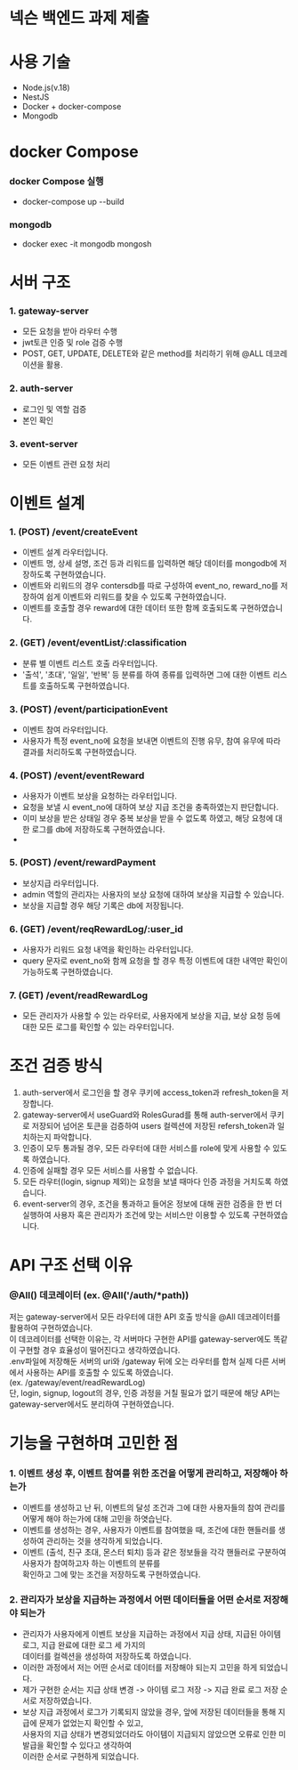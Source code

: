 # 넥슨 백엔드 과제 제출

# 사용 기술
- Node.js(v.18)
- NestJS
- Docker + docker-compose
- Mongodb

# docker Compose
### docker Compose 실행
- docker-compose up --build

### mongodb
- docker exec -it mongodb mongosh

# 서버 구조

### 1. gateway-server
- 모든 요청을 받아 라우터 수행
- jwt토큰 인증 및 role 검증 수행
- POST, GET, UPDATE, DELETE와 같은 method를 처리하기 위해 @ALL 데코레이션을 활용.

### 2. auth-server
- 로그인 및 역할 검증
- 본인 확인

### 3. event-server
- 모든 이벤트 관련 요청 처리

# 이벤트 설계

### 1. (POST) /event/createEvent
   - 이벤트 설계 라우터입니다.
   - 이벤트 명, 상세 설명, 조건 등과 리워드를 입력하면 해당 데이터를 mongodb에 저장하도록 구현하였습니다.
   - 이벤트와 리워드의 경우 contersdb를 따로 구성하여 event_no, reward_no를 저장하여 쉽게 이벤트와 리워드를 찾을 수 있도록 구현하였습니다.
   - 이벤트를 호출할 경우 reward에 대한 데이터 또한 함께 호출되도록 구현하였습니다.

### 2. (GET) /event/eventList/:classification
   - 분류 별 이벤트 리스트 호출 라우터입니다.
   - '출석', '초대', '일일', '반복' 등 분류를 하여 종류를 입력하면 그에 대한 이벤트 리스트를 호출하도록 구현하였습니다.

### 3. (POST) /event/participationEvent
   - 이벤트 참여 라우터입니다.
   - 사용자가 특정 event_no에 요청을 보내면 이벤트의 진행 유무, 참여 유무에 따라 결과를 처리하도록 구현하였습니다.

### 4. (POST) /event/eventReward
   - 사용자가 이벤트 보상을 요청하는 라우터입니다.
   - 요청을 보낼 시 event_no에 대하여 보상 지급 조건을 충족하였는지 판단합니다.
   - 이미 보상을 받은 상태일 경우 중복 보상을 받을 수 없도록 하였고, 해당 요청에 대한 로그를 db에 저장하도록 구현하였습니다.
   - 
### 5. (POST) /event/rewardPayment
   - 보상지급 라우터입니다.
   - admin 역할의 관리자는 사용자의 보상 요청에 대하여 보상을 지급할 수 있습니다.
   - 보상을 지급할 경우 해당 기록은 db에 저장됩니다.

### 6. (GET) /event/reqRewardLog/:user_id
   - 사용자가 리워드 요청 내역을 확인하는 라우터입니다.
   - query 문자로 event_no와 함께 요청을 할 경우 특정 이벤트에 대한 내역만 확인이 가능하도록 구현하였습니다.

### 7. (GET) /event/readRewardLog
   - 모든 관리자가 사용할 수 있는 라우터로, 사용자에게 보상을 지급, 보상 요청 등에 대한 모든 로그를 확인할 수 있는 라우터입니다.
  
# 조건 검증 방식
1. auth-server에서 로그인을 할 경우 쿠키에 access_token과 refresh_token을 저장합니다.<br/>
2. gateway-server에서 useGuard와 RolesGurad를 통해 auth-server에서 쿠키로 저장되어 넘어온 토큰을 검증하여 users 컬렉션에 저장된 refersh_token과 일치하는지 파악합니다.<br/>
3. 인증이 모두 통과될 경우, 모든 라우터에 대한 서비스를 role에 맞게 사용할 수 있도록 하였습니다.<br/>
4. 인증에 실패할 경우 모든 서비스를 사용할 수 없습니다.<br/>
5. 모든 라우터(login, signup 제외)는 요청을 보낼 때마다 인증 과정을 거치도록 하였습니다.<br/>
6. event-server의 경우, 조건을 통과하고 들어온 정보에 대해 권한 검증을 한 번 더 실행하여 사용자 혹은 관리자가 조건에 맞는 서비스만 이용할 수 있도록 구현하였습니다.

# API 구조 선택 이유

### @All() 데코레이터 (ex. @All('/auth/*path))
저는 gateway-server에서 모든 라우터에 대한 API 호출 방식을 @All 데코레이터를 활용하여 구현하였습니다.<br/>
이 데코레이터를 선택한 이유는, 각 서버마다 구현한 API를 gateway-server에도 똑같이 구현할 경우 효율성이 떨어진다고 생각하였습니다.<br/>
.env파일에 저장해둔 서버의 uri와 /gateway 뒤에 오는 라우터를 합쳐 실제 다른 서버에서 사용하는 API를 호출할 수 있도록 하였습니다.<br/>(ex. /gateway/event/readRewardLog)<br/>
단, login, signup, logout의 경우, 인증 과정을 거칠 필요가 없기 때문에 해당 API는 gateway-server에서도 분리하여 구현하였습니다.

# 기능을 구현하며 고민한 점

### 1. 이벤트 생성 후, 이벤트 참여를 위한 조건을 어떻게 관리하고, 저장해아 하는가
- 이벤트를 생성하고 난 뒤, 이벤트의 달성 조건과 그에 대한 사용자들의 참여 관리를 어떻게 해야 하는가에 대해 고민을 하엿습닌다.
- 이벤트를 생성하는 경우, 사용자가 이벤트를 참여했을 때, 조건에 대한 핸들러를 생성하여 관리하는 것을 생각하게 되었습니다.
- 이벤트 (출석, 친구 초대, 몬스터 퇴치) 등과 같은 정보들을 각각 핸들러로 구분하여 사용자가 참여하고자 하는 이벤트의 분류를<br/> 확인하고 그에 맞는 조건을 저장하도록 구현하였습니다.

### 2. 관리자가 보상을 지급하는 과정에서 어떤 데이터들을 어떤 순서로 저장해야 되는가
- 관리자가 사용자에게 이벤트 보상을 지급하는 과정에서 지급 상태, 지급된 아이템 로그, 지급 완료에 대한 로그 세 가지의<br/> 데이터를 컬렉션을 생성하여 저장하도록 하였습니다.
- 이러한 과정에서 저는 어떤 순서로 데이터를 저장해야 되는지 고민을 하게 되었습니다.
- 제가 구현한 순서는 지급 상태 변경 -> 아이템 로그 저장 -> 지급 완료 로그 저장 순서로 저장하였습니다.
- 보상 지급 과정에서 로그가 기록되지 않았을 경우, 앞에 저장된 데이터들을 통해 지급에 문제가 없었는지 확인할 수 있고,<br/>
사용자의 지급 상태가 변경되었더라도 아이템이 지급되지 않았으면 오류로 인한 미발급을 확인할 수 있다고 생각하여<br>
이러한 순서로 구현하게 되었습니다.

